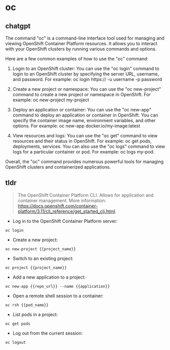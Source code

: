 # oc 
## chatgpt 
The command "oc" is a command-line interface tool used for managing and viewing OpenShift Container Platform resources. It allows you to interact with your OpenShift clusters by running various commands and options.

Here are a few common examples of how to use the "oc" command:

1. Login to an OpenShift cluster: You can use the "oc login" command to login to an OpenShift cluster by specifying the server URL, username, and password. For example: oc login https://<server-url> -u username -p password

2. Create a new project or namespace: You can use the "oc new-project" command to create a new project or namespace in OpenShift. For example: oc new-project my-project

3. Deploy an application or container: You can use the "oc new-app" command to deploy an application or container in OpenShift. You can specify the container image name, environment variables, and other options. For example: oc new-app docker.io/my-image:latest

4. View resources and logs: You can use the "oc get" command to view resources and their status in OpenShift. For example: oc get pods, deployments, services. You can also use the "oc logs" command to view logs for a particular container or pod. For example: oc logs my-pod.

Overall, the "oc" command provides numerous powerful tools for managing OpenShift clusters and containerized applications. 

## tldr 
 
> The OpenShift Container Platform CLI.
> Allows for application and container management.
> More information: <https://docs.openshift.com/container-platform/3.11/cli_reference/get_started_cli.html>.

- Log in to the OpenShift Container Platform server:

`oc login`

- Create a new project:

`oc new-project {{project_name}}`

- Switch to an existing project:

`oc project {{project_name}}`

- Add a new application to a project:

`oc new-app {{repo_url}} --name {{application}}`

- Open a remote shell session to a container:

`oc rsh {{pod_name}}`

- List pods in a project:

`oc get pods`

- Log out from the current session:

`oc logout`
